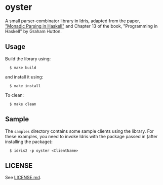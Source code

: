 # oyster

A small parser-combinator library in Idris, adapted from the paper, ["Monadic Parsing in Haskell"](https://www.cs.nott.ac.uk/~pszgmh/pearl.pdf) and Chapter 13 of the 
book, "Programming in Haskell" by Graham Hutton.

## Usage

Build the library using:

```
  $ make build
```

and install it using:

```
  $ make install
```

To clean:

```
  $ make clean
```

## Sample

The `samples` directory contains some sample clients using the library. For these examples, you need to invoke Idris with the package passed in (after installing the package):

```
  $ idris2 -p oyster <ClientName>
 ```

## LICENSE

See [LICENSE.md](LICENSE.md).